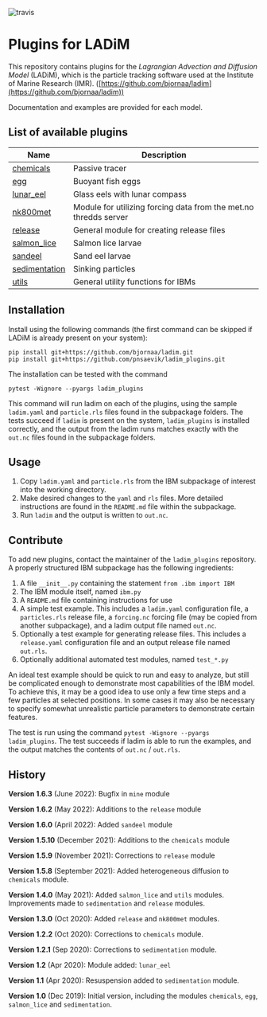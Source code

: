 ![travis](https://travis-ci.com/pnsaevik/ladim_plugins.svg?branch=master)

# Plugins for LADiM
This repository contains plugins for the _Lagrangian Advection and Diffusion
Model_ (LADiM), which is the particle tracking software used at the Institute
of Marine Research (IMR).
([https://github.com/bjornaa/ladim](https://github.com/bjornaa/ladim)) 

Documentation and examples are provided for each model.

## List of available plugins

Name                                                   | Description       
------------------------------------------------------ | ------------------
[chemicals](ladim_plugins/chemicals)         | Passive tracer    
[egg](ladim_plugins/egg)                     | Buoyant fish eggs 
[lunar_eel](ladim_plugins/lunar_eel)         | Glass eels with lunar compass
[nk800met](ladim_plugins/nk800met)           | Module for utilizing forcing data from the met.no thredds server 
[release](ladim_plugins/release)             | General module for creating release files
[salmon_lice](ladim_plugins/salmon_lice)     | Salmon lice larvae
[sandeel](ladim_plugins/sandeel)             | Sand eel larvae
[sedimentation](ladim_plugins/sedimentation) | Sinking particles 
[utils](ladim_plugins/utils)                 | General utility functions for IBMs


## Installation

Install using the following commands (the first command can be skipped if
LADiM is already present on your system):

```
pip install git+https://github.com/bjornaa/ladim.git
pip install git+https://github.com/pnsaevik/ladim_plugins.git
```

The installation can be tested with the command
```
pytest -Wignore --pyargs ladim_plugins
``` 
This command will run ladim on each of the plugins, using the sample `ladim.yaml`
and `particle.rls` files found in the subpackage folders. The tests succeed if
`ladim` is present on the system, `ladim_plugins` is installed correctly, and the
output from the ladim runs matches exactly with the `out.nc` files found in the
subpackage folders. 


## Usage

1. Copy `ladim.yaml` and `particle.rls` from the IBM subpackage of interest
   into the working directory. 
2. Make desired changes to the `yaml` and `rls` files. More detailed
   instructions are found in the `README.md` file within the subpackage.
3. Run `ladim` and the output is written to `out.nc`. 


## Contribute

To add new plugins, contact the maintainer of the `ladim_plugins` repository. A
properly structured IBM subpackage has the following ingredients:

1. A file `__init__.py` containing the statement `from .ibm import IBM`
2. The IBM module itself, named `ibm.py`
3. A `README.md` file containing instructions for use
4. A simple test example. This includes a `ladim.yaml` configuration file,
   a `particles.rls` release file, a `forcing.nc` forcing file (may be
   copied from another subpackage), and a ladim output file named `out.nc`.
5. Optionally a test example for generating release files. This includes a
   `release.yaml` configuration file and an output release file named
   `out.rls`.
6. Optionally additional automated test modules, named `test_*.py`

An ideal test example should be quick to run and easy to analyze, 
but still be complicated enough to demonstrate most
capabilities of the IBM model. To achieve this, it may be a good idea to use
only a few time steps and a few particles at selected positions. In some cases
it may also be necessary to specify somewhat unrealistic particle parameters
to demonstrate certain features.

The test is run using the command `pytest -Wignore --pyargs ladim_plugins`. The
test succeeds if ladim is able to run the examples, and the output matches the
contents of `out.nc` / `out.rls`.


## History

**Version 1.6.3** (June 2022): Bugfix in `mine` module

**Version 1.6.2** (May 2022): Additions to the `release` module

**Version 1.6.0** (April 2022): Added `sandeel` module

**Version 1.5.10** (December 2021): Additions to the `chemicals` module

**Version 1.5.9** (November 2021): Corrections to `release` module

**Version 1.5.8** (September 2021): Added heterogeneous diffusion to `chemicals` module.

**Version 1.4.0** (May 2021): Added `salmon_lice` and `utils` modules. 
Improvements made to `sedimentation` and `release` modules.

**Version 1.3.0** (Oct 2020): Added `release` and `nk800met` modules.

**Version 1.2.2** (Oct 2020): Corrections to `chemicals` module.

**Version 1.2.1** (Sep 2020): Corrections to `sedimentation` module.

**Version 1.2** (Apr 2020): Module added: `lunar_eel`

**Version 1.1** (Apr 2020): Resuspension added to `sedimentation` module.

**Version 1.0** (Dec 2019): Initial version, including the modules `chemicals`, `egg`,
`salmon_lice` and `sedimentation`.
